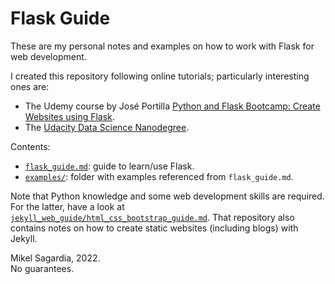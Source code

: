 # Flask Guide

These are my personal notes and examples on how to work with Flask for web development.

I created this repository following online tutorials; particularly interesting ones are:

- The Udemy course by José Portilla [Python and Flask Bootcamp: Create Websites using Flask](https://www.udemy.com/course/python-and-flask-bootcamp-create-websites-using-flask).
- The [Udacity Data Science Nanodegree](https://www.udacity.com/course/data-scientist-nanodegree--nd025).

Contents:

- [`flask_guide.md`](flask_guide.md): guide to learn/use Flask.
- [`examples/`](examples): folder with examples referenced from `flask_guide.md`.

Note that Python knowledge and some web development skills are required. For the latter, have a look at [`jekyll_web_guide/html_css_bootstrap_guide.md`](https://github.com/mxagar/jekyll_web_guide/blob/main/html_css_bootstrap_js_guide.md). That repository also contains notes on how to create static websites (including blogs) with Jekyll.

Mikel Sagardia, 2022.  
No guarantees.
